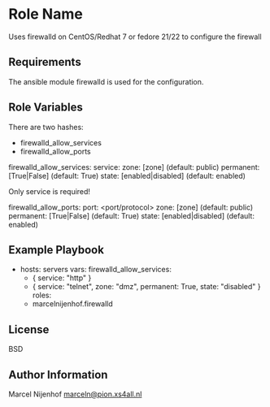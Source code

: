 Role Name
=========

Uses firewalld on CentOS/Redhat 7 or fedore 21/22 to configure the firewall

Requirements
------------

The ansible module firewalld is used for the configuration.

Role Variables
--------------

There are two hashes:
 - firewalld_allow_services
 - firewalld_allow_ports

firewalld_allow_services:
  service: <service name>
  zone: [zone]			(default: public)
  permanent: [True|False]	(default: True)
  state: [enabled|disabled]	(default: enabled)

Only service is required!

firewalld_allow_ports:
  port: <port/protocol>
  zone: [zone]			(default: public)
  permanent: [True|False]	(default: True)
  state: [enabled|disabled]	(default: enabled)


Example Playbook
----------------

  - hosts: servers
    vars:
      firewalld_allow_services:
      - { service: "http" }
      - { service: "telnet", zone: "dmz", permanent: True, state: "disabled" }
    roles:
    - marcelnijenhof.firewalld


License
-------

BSD

Author Information
------------------

Marcel Nijenhof <marceln@pion.xs4all.nl>
